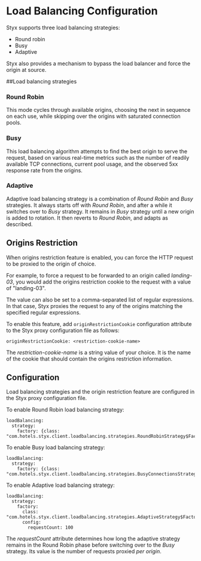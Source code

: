 # Load Balancing Configuration

Styx supports three load balancing strategies:

 - Round robin
 - Busy
 - Adaptive

Styx also provides a mechanism to bypass the load balancer and force
the origin at source.

##Load balancing strategies

### Round Robin

This mode cycles through available origins, choosing the next in sequence on each use,
while skipping over the origins with saturated connection pools.

### Busy

This load balancing algorithm attempts to find the best origin
to serve the request, based on various real-time metrics such as the number 
of readily available TCP connections, current pool usage, and 
the observed 5xx response rate from the origins.

### Adaptive

Adaptive load balancing strategy is a combination of *Round Robin* and
*Busy* strategies. It always starts off with *Round Robin*, and after a while
it switches over to *Busy* strategy. It remains in *Busy* strategy until
a new origin is added to rotation. It then reverts to *Round Robin*, and adapts
as described.

## Origins Restriction

When origins restriction feature is enabled, you can force the HTTP
request to be proxied to the origin of choice.

For example, to force a request to be forwarded to an origin called
*landing-03*, you would add the origins restriction cookie to the
request with a value of "landing-03".

The value can also be set to a comma-separated list of regular expressions.
In that case, Styx proxies the request to any of the origins matching 
the specified regular expressions.

To enable this feature, add `originRestrictionCookie` configuration
attribute to the Styx proxy configuration file as follows:

    originRestrictionCookie: <restriction-cookie-name>

The *restriction-cookie-name* is a string value of your choice. It is
the name of the cookie that should contain the origins restriction information.

## Configuration

Load balancing strategies and the origin restriction feature are configured
in the Styx proxy configuration file.


To enable Round Robin load balancing strategy:

    loadBalancing:
      strategy:
        factory: {class: "com.hotels.styx.client.loadbalancing.strategies.RoundRobinStrategy$Factory"}
        
To enable Busy load balancing strategy:

    loadBalancing:
      strategy:
        factory: {class: "com.hotels.styx.client.loadbalancing.strategies.BusyConnectionsStrategy$Factory"}

To enable Adaptive load balancing strategy:

    loadBalancing:
      strategy:
        factory:
          class: "com.hotels.styx.client.loadbalancing.strategies.AdaptiveStrategy$Factory"
          config:
            requestCount: 100


The *requestCount* attribute determines how long the adaptive strategy
remains in the Round Robin phase before switching over to the *Busy* strategy.
Its value is the number of requests proxied *per origin*.

